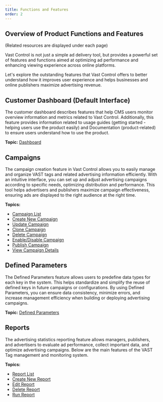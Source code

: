 ```yaml
---
title: Functions and Features
order: 2
---
```

## Overview of Product Functions and Features
(Related resources are displayed under each page)

Vast Control is not just a simple ad delivery tool, but provides a powerful set of features and functions aimed at optimizing ad performance and enhancing viewing experience across online platforms.

Let's explore the outstanding features that Vast Control offers to better understand how it improves user experience and helps businesses and online publishers maximize advertising revenue.

## Customer Dashboard (Default Interface)
The customer dashboard describes features that help CMS users monitor overview information and metrics related to Vast Control. Additionally, this feature provides information related to usage guides (getting started - helping users use the product easily) and Documentation (product-related) to ensure users understand how to use the product.

**Topic:** [Dashboard](../03-user-maunal/dashboard.md)

## Campaigns
The campaign creation feature in Vast Control allows you to easily manage and organize VAST tags and related advertising information efficiently. With an intuitive interface, you can set up and adjust advertising campaigns according to specific needs, optimizing distribution and performance. This tool helps advertisers and publishers maximize campaign effectiveness, ensuring ads are displayed to the right audience at the right time.

**Topics:**

* [Campaign List](../03-user-maunal/campaign/a-campaign-management.md)
* [Create New Campaign](../03-user-maunal/campaign/b-create-campaign.md)
* [Update Campaign](../03-user-maunal/campaign/a-campaign-management.md)
* [Clone Campaign](../03-user-maunal/campaign/a-campaign-management.md)
* [Delete Campaign](../03-user-maunal/campaign/a-campaign-management.md)
* [Enable/Disable Campaign](../03-user-maunal/campaign/a-campaign-management.md)
* [Publish Campaign](../03-user-maunal/campaign/a-campaign-management.md)
* [View Campaign Details](../03-user-maunal/campaign/a-campaign-management.md)

## Defined Parameters
The Defined Parameters feature allows users to predefine data types for each key in the system. This helps standardize and simplify the reuse of defined keys in future campaigns or configurations. By using Defined Parameters, you can ensure data consistency, minimize errors, and increase management efficiency when building or deploying advertising campaigns.

**Topic:** [Defined Parameters](../03-user-maunal/defined-parameter/)

## Reports
The advertising statistics reporting feature allows managers, publishers, and advertisers to evaluate ad performance, collect important data, and optimize advertising campaigns. Below are the main features of the VAST Tag management and monitoring system.

**Topics:**

* [Report List](../03-user-maunal/report/a-report-management.md)
* [Create New Report](../03-user-maunal/report/b-create-report.md)
* [Edit Report](../03-user-maunal/report/a-report-management.md)
* [Delete Report](../03-user-maunal/report/a-report-management.md)
* [Run Report](../03-user-maunal/report/a-report-management.md) 